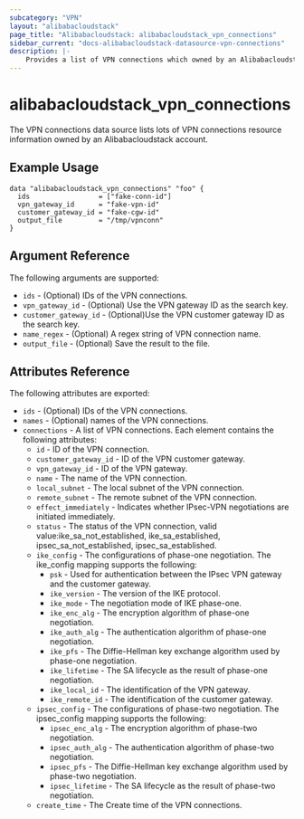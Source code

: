 ```yaml
---
subcategory: "VPN"
layout: "alibabacloudstack"
page_title: "Alibabacloudstack: alibabacloudstack_vpn_connections"
sidebar_current: "docs-alibabacloudstack-datasource-vpn-connections"
description: |-
    Provides a list of VPN connections which owned by an Alibabacloudstack account.
---
```


# alibabacloudstack\_vpn_connections

The VPN connections data source lists lots of VPN connections resource information owned by an Alibabacloudstack account.

## Example Usage

```
data "alibabacloudstack_vpn_connections" "foo" {
  ids                 = ["fake-conn-id"]
  vpn_gateway_id      = "fake-vpn-id"
  customer_gateway_id = "fake-cgw-id"
  output_file         = "/tmp/vpnconn"
}

```

## Argument Reference

The following arguments are supported:

* `ids` - (Optional) IDs of the VPN connections.
* `vpn_gateway_id` - (Optional) Use the VPN gateway ID as the search key.
* `customer_gateway_id` - (Optional)Use the VPN customer gateway ID as the search key.
* `name_regex` - (Optional) A regex string of VPN connection name.
* `output_file` - (Optional) Save the result to the file.

## Attributes Reference

The following attributes are exported:

* `ids` - (Optional) IDs of the VPN connections.
* `names` - (Optional) names of the VPN connections.
* `connections` - A list of VPN connections. Each element contains the following attributes:
  * `id` - ID of the VPN connection.
  * `customer_gateway_id` - ID of the VPN customer gateway.
  * `vpn_gateway_id` - ID of the VPN gateway.
  * `name` - The name of the VPN connection.
  * `local_subnet` - The local subnet of the VPN connection.
  * `remote_subnet` - The remote subnet of the VPN connection.
  * `effect_immediately` - Indicates whether IPsec-VPN negotiations are initiated immediately.
  * `status` - The status of the VPN connection, valid value:ike_sa_not_established, ike_sa_established, ipsec_sa_not_established, ipsec_sa_established.
  * `ike_config` - The configurations of phase-one negotiation. The ike_config mapping supports the following:
    * `psk` - Used for authentication between the IPsec VPN gateway and the customer gateway.
    * `ike_version` - The version of the IKE protocol. 
    * `ike_mode` - The negotiation mode of IKE phase-one. 
    * `ike_enc_alg` - The encryption algorithm of phase-one negotiation. 
    * `ike_auth_alg` - The authentication algorithm of phase-one negotiation. 
    * `ike_pfs` - The Diffie-Hellman key exchange algorithm used by phase-one negotiation. 
    * `ike_lifetime` - The SA lifecycle as the result of phase-one negotiation. 
    * `ike_local_id` - The identification of the VPN gateway.
    * `ike_remote_id` - The identification of the customer gateway.
  * `ipsec_config` - The configurations of phase-two negotiation. The ipsec_config mapping supports the following:
    * `ipsec_enc_alg` - The encryption algorithm of phase-two negotiation. 
    * `ipsec_auth_alg` - The authentication algorithm of phase-two negotiation. 
    * `ipsec_pfs` - The Diffie-Hellman key exchange algorithm used by phase-two negotiation. 
    * `ipsec_lifetime` - The SA lifecycle as the result of phase-two negotiation. 
  * `create_time` - The Create time of the VPN connections.